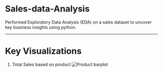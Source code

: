 # **Sales-data-Analysis**
 Performed Exploratory Data Analysis (EDA) on a sales dataset to uncover key business insights using python.

---
# Key Visualizations
  1. Total Sales based on product
  ![Product barplot](https://github.com/mareeswaran82/Sales-data-Analysis/tree/main/images)
